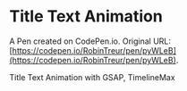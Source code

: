 # Title Text Animation

A Pen created on CodePen.io. Original URL: [https://codepen.io/RobinTreur/pen/pyWLeB](https://codepen.io/RobinTreur/pen/pyWLeB).

Title Text Animation with GSAP, TimelineMax
